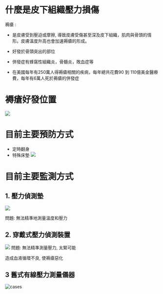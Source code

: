 # 什麼是皮下組織壓力損傷

褥瘡 :

- 是皮膚受到壓迫或摩擦, 導致皮膚受傷甚至深及皮下組織，肌肉與骨頭的情形。皮膚溫度升高也會加速褥瘡的形成。

- 好發於骨頭突出的部位

- 併發症有蜂窩性組織炎，骨髓炎，敗血症等

- 在美國每年有250萬人得褥瘡相關的疾病，每年總共花費90 到 110億美金醫療費，每年有6萬人死於褥瘡的併發症

# 褥瘡好發位置

![](https://lh5.googleusercontent.com/NseLCRjGUm6AYfoUJuc2SSV_hzif9A4Fux8ShYTSBHfs1agjCPPTD9gAu_3gKZ6wl76Fb6ddfFnsyquMWfLp-juIcfQG5-jnnIC6FjUz2MA6RF77ArhbRUXG5V6x4Hwo6oR6lODfIPNpzHjcs6he2zA7ug=s2048)


# 目前主要預防方式

-   定時翻身
-   特殊床墊
![](https://lh4.googleusercontent.com/ntUtzsRk58gyQQoZwN65O4Qc9AN45X58zOCBFI4KBBVvjUNlENRTzgQhcThuRQfIaKMXOfUbsLNA3pK68mSu3372VPhwB68m4mXNJPr7X2_Z_Ig_IqlQNBGu-I1is6aW98bl0nmeVmHB-4Ti4p9IUR3OcQ=s2048)

# 目前主要監測方式


## 1. 壓力偵測墊

![](https://lh6.googleusercontent.com/BdZKuNH4eJLLDEca9Ea9JlXeiUbrbSPrsjOab96DEburHi4RgovTxwTVxz4gp5egkDGfes-FNvBXCbIX-5rC5xmOjKvL3a_Q9vMzjW0IHR-sxW2wOk1Xw8XyF9os5K1XHXpLUSlgS42allXDZ-6PrAR2ew=s2048)

問題: 無法精準地測量溫度和壓力

## 2. 穿戴式壓力偵測裝置

![](https://lh5.googleusercontent.com/Aa86y3zQfAAgpHfv6rLZDXDodEHXYEppqd4K7iBKVGM0-ZMIb-V1B8xmOLzdP_QeOzr0SwvP9r5a9OLaeciiNYkM4NBRsVL6iNmntgznBeJKqVXksjXUlF6cM3kuzEMR6ZPMs9vYIgFMxETX7oLrz87V2g=s2048)
問題: 無法精準測量壓力, 太緊可能

造成血液循環不良, 使褥瘡惡化

## 3 舊式有線壓力測量儀器
![cases](https://github.com/landstalker310/slot/assets/39111893/bf122a36-6915-44bb-ab06-d42498bae5f1)
